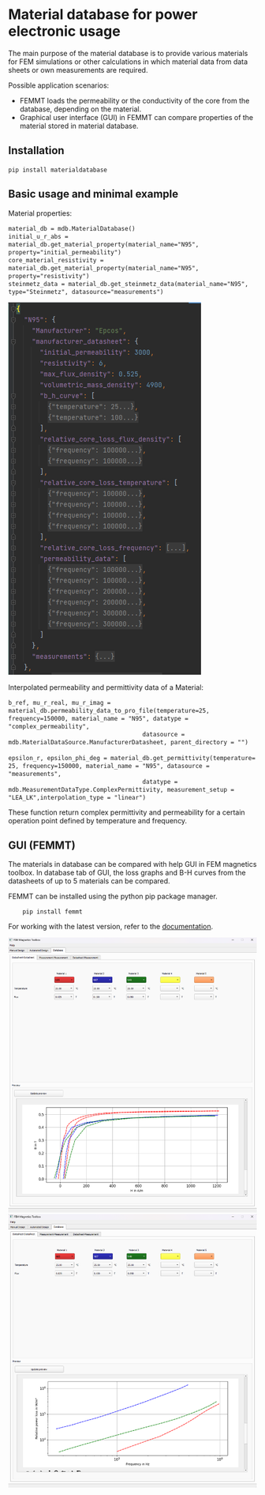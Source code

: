 # Material database for power electronic usage
The main purpose of the material database is to provide various materials for FEM simulations or other calculations in which material data from data sheets or own measurements are required. 

Possible application scenarios:
 - FEMMT loads the permeability or the conductivity of the core from the database, depending on the material.
 - Graphical user interface (GUI) in FEMMT can compare properties of the material stored in material database.
 
 
## Installation
```
pip install materialdatabase
```

## Basic usage and minimal example
Material properties:
```
material_db = mdb.MaterialDatabase()
initial_u_r_abs = material_db.get_material_property(material_name="N95", property="initial_permeability")
core_material_resistivity = material_db.get_material_property(material_name="N95", property="resistivity")
steinmetz_data = material_db.get_steinmetz_data(material_name="N95", type="Steinmetz", datasource="measurements")
```
![image 1](/images/database_json.png)

Interpolated permeability and permittivity data of a Material:
```
b_ref, mu_r_real, mu_r_imag = material_db.permeability_data_to_pro_file(temperature=25, frequency=150000, material_name = "N95", datatype = "complex_permeability",
                                      datasource = mdb.MaterialDataSource.ManufacturerDatasheet, parent_directory = "")

epsilon_r, epsilon_phi_deg = material_db.get_permittivity(temperature= 25, frequency=150000, material_name = "N95", datasource = "measurements",
                                      datatype = mdb.MeasurementDataType.ComplexPermittivity, measurement_setup = "LEA_LK",interpolation_type = "linear")
```
These function return complex permittivity and permeability for a certain operation point defined by temperature and frequency.
## GUI (FEMMT)
The materials in database can be compared with help GUI in FEM magnetics toolbox. In database tab of GUI, the loss graphs and B-H curves from the datasheets of up to 5 materials can be compared.
 
FEMMT can be installed using the python pip package manager.

```
    pip install femmt
```
For working with the latest version, refer to the [documentation](https://upb-lea.github.io/FEM_Magnetics_Toolbox/main/intro.html).

![image 1](/images/gui_database.png)
![image 2](/images/gui_database_loss.png)